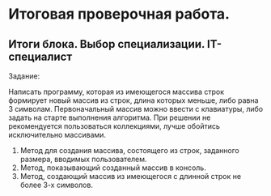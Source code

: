 # Итоговая проверочная работа. 
## Итоги блока. Выбор специализации. IT-специалист
Задание: 

Написать программу, которая из имеющегося массива строк формирует новый массив из строк, длина которых меньше, либо равна 3 символам. Первоначальный массив можно ввести с клавиатуры, либо задать на старте выполнения алгоритма. При решении не рекомендуется пользоваться коллекциями, лучше обойтись исключительно массивами.

1. Метод для создания массива, состоящего из строк, заданного размера, вводимых пользователем.
2. Метод, показывающий созданный массив в консоль.
3. Метод, создающий массив из имеющегося с длинной строк не более 3-х символов. 